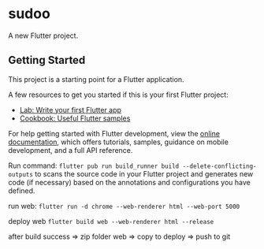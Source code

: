 # sudoo

A new Flutter project.

## Getting Started

This project is a starting point for a Flutter application.

A few resources to get you started if this is your first Flutter project:

- [Lab: Write your first Flutter app](https://docs.flutter.dev/get-started/codelab)
- [Cookbook: Useful Flutter samples](https://docs.flutter.dev/cookbook)

For help getting started with Flutter development, view the
[online documentation](https://docs.flutter.dev/), which offers tutorials,
samples, guidance on mobile development, and a full API reference.

Run command: `flutter pub run build_runner build --delete-conflicting-outputs` to scans the source
code in your Flutter project and generates new code (if necessary) based on the annotations and
configurations you have defined.

run web:  `flutter run -d chrome --web-renderer html --web-port 5000`

deploy web `flutter build web --web-renderer html --release`

after build success => zip folder web => copy to deploy => push to git
